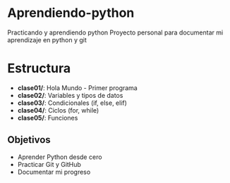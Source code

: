 # Aprendiendo-python

Practicando y aprendiendo python
Proyecto personal para documentar mi aprendizaje en python y git

# Estructura

- **clase01/**: Hola Mundo - Primer programa
- **clase02/**: Variables y tipos de datos
- **clase03/**: Condicionales (if, else, elif)
- **clase04/**: Ciclos (for, while)
- **clase05/**: Funciones

## Objetivos

- Aprender Python desde cero
- Practicar Git y GitHub
- Documentar mi progreso
